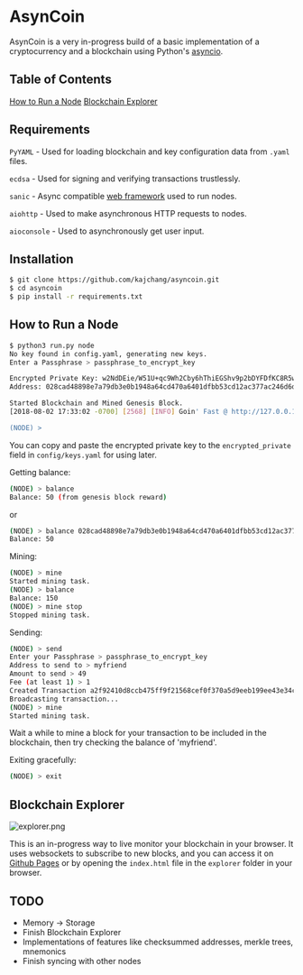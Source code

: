 # AsynCoin

AsynCoin is a very in-progress build of a basic implementation of a cryptocurrency and a blockchain using Python's [asyncio](https://docs.python.org/3/library/asyncio.html).

## Table of Contents

[How to Run a Node](https://github.com/kajchang/asyncoin#how-to-run-a-node)
[Blockchain Explorer](https://github.com/kajchang/asyncoin#blockchain-explorer)

## Requirements

`PyYAML` - Used for loading blockchain and key configuration data from `.yaml` files.

`ecdsa` - Used for signing and verifying transactions trustlessly.

`sanic` - Async compatible [web framework](https://github.com/channelcat/sanic) used to run nodes.

`aiohttp` - Used to make asynchronous HTTP requests to nodes.

`aioconsole` - Used to asynchronously get user input.


## Installation

```bash
$ git clone https://github.com/kajchang/asyncoin.git
$ cd asyncoin
$ pip install -r requirements.txt
```


## How to Run a Node

```bash
$ python3 run.py node
No key found in config.yaml, generating new keys.
Enter a Passphrase > passphrase_to_encrypt_key

Encrypted Private Key: w2NdDEie/W51U+qc9Wh2Cby6hThiEGShv9p2bDYFDfKC8R5wLRuyXt0rB6OuI8BhYh45TxlyYueBAXRjdvJHa8RA7hhISlj7VgNdYR0j884=
Address: 028cad48898e7a79db3e0b1948a64cd470a6401dfbb53cd12ac377ac246d6dc961d1c64f9d01b89575a7e334682f8079

Started Blockchain and Mined Genesis Block.
[2018-08-02 17:33:02 -0700] [2568] [INFO] Goin' Fast @ http://127.0.0.1:8000

(NODE) > 
```

You can copy and paste the encrypted private key to the `encrypted_private` field in `config/keys.yaml` for using later.

Getting balance:

```bash
(NODE) > balance
Balance: 50 (from genesis block reward)
```

or

```bash
(NODE) > balance 028cad48898e7a79db3e0b1948a64cd470a6401dfbb53cd12ac377ac246d6dc961d1c64f9d01b89575a7e334682f8079
Balance: 50
```

Mining:

```bash
(NODE) > mine
Started mining task.
(NODE) > balance
Balance: 150
(NODE) > mine stop
Stopped mining task.
```

Sending:

```bash
(NODE) > send
Enter your Passphrase > passphrase_to_encrypt_key
Address to send to > myfriend
Amount to send > 49
Fee (at least 1) > 1
Created Transaction a2f92410d8ccb475ff9f21568cef0f370a5d9eeb199ee43e34c085b196e8f0ee
Broadcasting transaction...
(NODE) > mine
Started mining task.
```

Wait a while to mine a block for your transaction to be included in the blockchain, then try checking the balance of 'myfriend'.

Exiting gracefully:

```bash
(NODE) > exit
```


## Blockchain Explorer

![explorer.png](https://github.com/kajchang/st4ck/raw/master/assets/explorer.png)

This is an in-progress way to live monitor your blockchain in your browser. It uses websockets to subscribe to new blocks, and you can access it on [Github Pages](https://kajchang.github.io/AsynCoin/explorer/index.html) or by opening the `index.html` file in the `explorer` folder in your browser.

## TODO

- Memory -> Storage
- Finish Blockchain Explorer
- Implementations of features like checksummed addresses, merkle trees, mnemonics
- Finish syncing with other nodes
